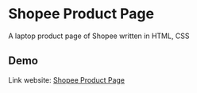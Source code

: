# Shopee Product Page
A laptop product page of Shopee written in HTML, CSS

## Demo
Link website: [Shopee Product Page](https://shopeeproductpage.netlify.app/)

